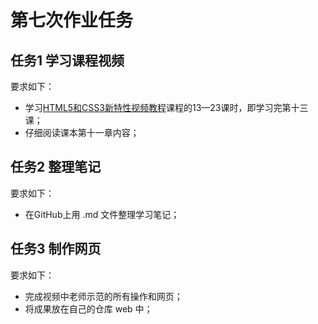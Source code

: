 # 第七次作业任务

## 任务1 学习课程视频

要求如下：

- 学习[HTML5和CSS3新特性视频教程](http://edu.51cto.com/course/course_id-3282.html)课程的13—23课时，即学习完第十三课；
- 仔细阅读课本第十一章内容；

## 任务2 整理笔记

要求如下：
- 在GitHub上用 .md 文件整理学习笔记；

## 任务3 制作网页

要求如下：
- 完成视频中老师示范的所有操作和网页；
- 将成果放在自己的仓库 web 中；